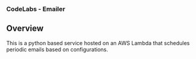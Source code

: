 ### CodeLabs - Emailer
## Overview
This is a python based service hosted on an AWS Lambda that schedules periodic emails based on configurations.